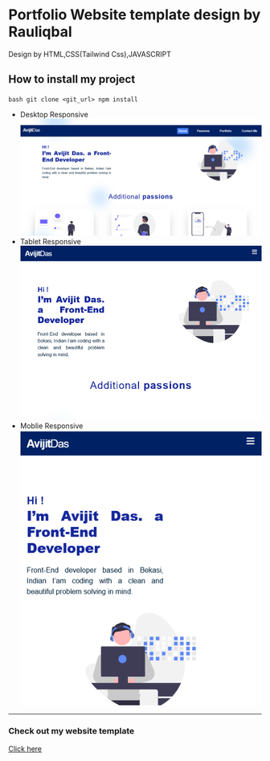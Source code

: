 # Portfolio Website template design by Rauliqbal

Design by HTML,CSS(Tailwind Css),JAVASCRIPT

## How to install my project
``bash
 git clone <git_url>
 npm install
``

* Desktop Responsive
  ![desktop](assets/desktop_responsive.png)
* Tablet Responsive
  ![tablet](assets/tablet_responsive.png)
* Moblie Responsive
  ![moblie](assets/mobile_responsive.png)

<hr>

### Check out my website template

[Click here](https://avijitdas126.github.io/Portfoilo_template/build/)
